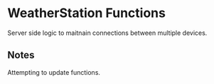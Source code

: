 # WeatherStation Functions

Server side logic to maitnain connections between multiple devices.

## Notes

Attempting to update functions.